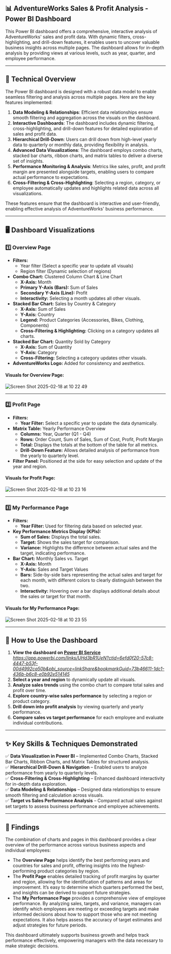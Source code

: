 ## 📊 AdventureWorks Sales & Profit Analysis - Power BI Dashboard

This Power BI dashboard offers a comprehensive, interactive analysis of AdventureWorks' sales and profit data. With dynamic filters, cross-highlighting, and drill-down features, it enables users to uncover valuable business insights across multiple pages. The dashboard allows for in-depth analysis by providing views at various levels, such as year, quarter, and employee performance.

---

## 🔧 Technical Overview

The Power BI dashboard is designed with a robust data model to enable seamless filtering and analysis across multiple pages. Here are the key features implemented:

1. **Data Modeling & Relationships**: Efficient data relationships ensure smooth filtering and aggregation across the visuals on the dashboard.
2. **Interactive Dashboards**: The dashboard includes dynamic filtering, cross-highlighting, and drill-down features for detailed exploration of sales and profit data.
3. **Hierarchical Drill-Down**: Users can drill down from high-level yearly data to quarterly or monthly data, providing flexibility in analysis.
4. **Advanced Data Visualizations**: The dashboard employs combo charts, stacked bar charts, ribbon charts, and matrix tables to deliver a diverse set of insights.
5. **Performance Monitoring & Analysis**: Metrics like sales, profit, and profit margin are presented alongside targets, enabling users to compare actual performance to expectations.
6. **Cross-Filtering & Cross-Highlighting**: Selecting a region, category, or employee automatically updates and highlights related data across all visualizations.

These features ensure that the dashboard is interactive and user-friendly, enabling effective analysis of AdventureWorks' business performance.

---

## 🖥️ Dashboard Visualizations

### **1️⃣ Overview Page**
- **Filters:**
  - Year filter (Select a specific year to update all visuals)
  - Region filter (Dynamic selection of regions)
- **Combo Chart:** Clustered Column Chart & Line Chart
  - **X-Axis:** Month
  - **Primary Y-Axis (Bars):** Sum of Sales
  - **Secondary Y-Axis (Line):** Profit
  - **Interactivity:** Selecting a month updates all other visuals.
- **Stacked Bar Chart:** Sales by Country & Category
  - **X-Axis:** Sum of Sales
  - **Y-Axis:** Country
  - **Legend:** Product Categories (Accessories, Bikes, Clothing, Components)
  - **Cross-Filtering & Highlighting:** Clicking on a category updates all charts.
- **Stacked Bar Chart:** Quantity Sold by Category
  - **X-Axis:** Sum of Quantity
  - **Y-Axis:** Category
  - **Cross-Filtering:** Selecting a category updates other visuals.
- **AdventureWorks Logo:** Added for consistency and aesthetics.

#### Visuals for Overview Page:

![Screen Shot 2025-02-18 at 10 22 49](https://github.com/user-attachments/assets/4bbb5d3b-bbea-4376-a767-520c51dbab59)

---

### **2️⃣ Profit Page**
- **Filters:**
  - **Year Filter:** Select a specific year to update the data dynamically.
- **Matrix Table:** Yearly Performance Overview
  - **Columns:** Year, Quarter (Q1 - Q4)
  - **Rows:** Order Count, Sum of Sales, Sum of Cost, Profit, Profit Margin
  - **Total:** Displays the totals at the bottom of the table for all metrics.
  - **Drill-Down Feature:** Allows detailed analysis of performance from the yearly to quarterly level.
- **Filter Panel:** Positioned at the side for easy selection and update of the year and region.

#### Visuals for Profit Page:

![Screen Shot 2025-02-18 at 10 23 16](https://github.com/user-attachments/assets/ec603599-22e8-4e32-9f34-7ecc66f22dee)

---

### **3️⃣ My Performance Page**
- **Filters:**
  - **Year Filter:** Used for filtering data based on selected year.
- **Key Performance Metrics Display (KPIs):**
  - **Sum of Sales:** Displays the total sales.
  - **Target:** Shows the sales target for comparison.
  - **Variance:** Highlights the difference between actual sales and the target, indicating performance.
- **Bar Chart:** Monthly Sales vs. Target
  - **X-Axis:** Month
  - **Y-Axis:** Sales and Target Values
  - **Bars:** Side-by-side bars representing the actual sales and target for each month, with different colors to clearly distinguish between the two.
  - **Interactivity:** Hovering over a bar displays additional details about the sales or target for that month.

#### Visuals for My Performance Page:
![Screen Shot 2025-02-18 at 10 23 55](https://github.com/user-attachments/assets/62775ebe-2e56-411e-a91a-1617c4fd9539)


---

## 🚀 How to Use the Dashboard

1. **View the dashboard on [Power BI Service](#)** _https://app.powerbi.com/links/UHd3bR1UeN?ctid=6efd0f20-57c8-4447-b53f-00d4992ca50b&pbi_source=linkShare&bookmarkGuid=73b46611-1dc1-436b-b6c8-e0b92e514145_
2. **Select a year and region** to dynamically update all visuals.
3. **Analyze sales trends** using the combo chart to compare total sales and profit over time.
4. **Explore country-wise sales performance** by selecting a region or product category.
5. **Drill down into profit analysis** by viewing quarterly and yearly performance.
6. **Compare sales vs target performance** for each employee and evaluate individual contributions.

---

## ✨ Key Skills & Techniques Demonstrated

✅ **Data Visualization in Power BI** – Implemented Combo Charts, Stacked Bar Charts, Ribbon Charts, and Matrix Tables for structured analysis.  
✅ **Hierarchical Drill-Down & Navigation** – Enabled users to analyze performance from yearly to quarterly levels.  
✅ **Cross-Filtering & Cross-Highlighting** – Enhanced dashboard interactivity for in-depth data exploration.  
✅ **Data Modeling & Relationships** – Designed data relationships to ensure smooth filtering and calculation across visuals.  
✅ **Target vs Sales Performance Analysis** – Compared actual sales against set targets to assess business performance and employee achievements.

---

## 📝 Findings

The combination of charts and pages in this dashboard provides a clear overview of the performance across various business aspects and individual employees:

- The **Overview Page** helps identify the best performing years and countries for sales and profit, offering insights into the highest-performing product categories by region.
- The **Profit Page** enables detailed tracking of profit margins by quarter and region, allowing for the identification of patterns and areas for improvement. It’s easy to determine which quarters performed the best, and insights can be derived to support future strategies.
- The **My Performance Page** provides a comprehensive view of employee performance. By analyzing sales, targets, and variance, managers can identify which employees are meeting or exceeding targets and make informed decisions about how to support those who are not meeting expectations. It also helps assess the accuracy of target estimates and adjust strategies for future periods.

This dashboard ultimately supports business growth and helps track performance effectively, empowering managers with the data necessary to make strategic decisions.

